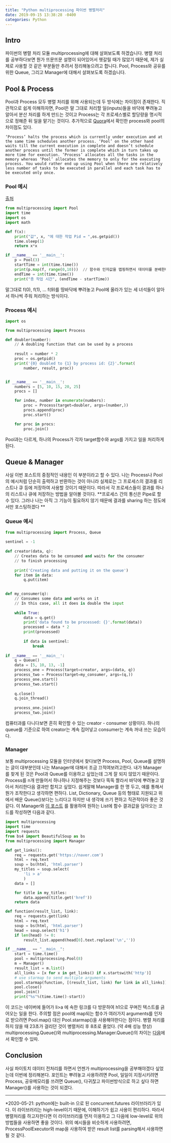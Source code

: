 ```yaml
---
title: "Python multiprocessing 파이썬 병렬처리"
date: 2019-09-15 13:38:28 -0400
categories: Python
---
```


## Intro ##
파이썬의 병렬 처리 모듈 multiprocessing에 대해 살펴보도록 하겠습니다.
병렬 처리를 공부하다보면 뭔가 뜨문뜨문 설명이 되어있어서 헷갈릴 때가 많았기 때문에, 제가 실제로 사용할 것 같은 부분들만 추려서 정리해놓으려고 합니다.
Pool, Process와 공유를 위한 Queue, 그리고 Manager에 대해서 살펴보도록 하겠습니다.

## Pool & Process ##
Pool과 Process 모두 병렬 처리를 위해 사용되는데 두 방식에는 차이점이 존재한다.
직관적으로 쉽게 이해하자면, Pool은 말 그대로 처리할 일(inputs)들을 바닥에 뿌려놓고 알아서 분산 처리를 하게 만드는 것이고
Process는 각 프로세스별로 할당량을 명시적으로 정해준 뒤 일을 맡기는 것이다.
추가적으로 [Quora](https://www.quora.com/What-is-the-difference-between-Process-vs-Pool-in-the-multiprocessing-Python-library)에서 확인한 process와 pool의 차이점도 있다.

`
‘Process’ halts the process which is currently under execution and at the same time schedules another process. ‘Pool’ on the other hand waits till the current execution in complete and doesn’t schedule another process until the former is complete which in turn takes up more time for execution.
‘Process’ allocates all the tasks in the memory whereas ‘Pool’ allocates the memory to only for the executing process. You would rather end up using Pool when there are relatively less number of tasks to be executed in parallel and each task has to be executed only once.
`

### Pool 예시 ###
[출처](https://m.blog.naver.com/townpharm/220951524843)
```python
from multiprocessing import Pool
import time
import os
import math

def f(x):
    print("값", x, "에 대한 작업 Pid = ",os.getpid())
    time.sleep(1)
    return x*x

if __name__ == '__main__':
    p = Pool(3)
    startTime = int(time.time())
    print(p.map(f, range(0,10)))  // 함수와 인자값을 맵핑하면서 데이터를 분배한다
    endTime = int(time.time())
    print("총 작업 시간", (endTime - startTime))
```
말그대로 f(0), f(1), ... f(9)를 땅바닥에 뿌려놓고 Pool에 올라가 있는 세 녀석들이 알아서 하나씩 주워 처리하는 방식이다.

### Process 예시 ###
```python
import os

from multiprocessing import Process

def doubler(number):
    // A doubling function that can be used by a process
    
    result = number * 2
    proc = os.getpid()
    print('{0} doubled to {1} by process id: {2}'.format(
        number, result, proc))


if __name__ == '__main__':
    numbers = [5, 10, 15, 20, 25]
    procs = []

    for index, number in enumerate(numbers):
        proc = Process(target=doubler, args=(number,))
        procs.append(proc)
        proc.start()

    for proc in procs:
        proc.join()
```
Pool과는 다르게, 하나의 Process가 각자 target함수와 args를 가지고 일을 처리하게 된다.

## Queue & Manager ##
사실 이번 포스트의 중점적인 내용인 이 부분이라고 할 수 있다.
나는 Process나 Pool의 예시처럼 단순히 출력하고 반환하는 것이 아니라 실제로는 그 프로세스의 결과를 리스트나 큐 등에 저장하여 사용할 것이기 때문이다.
따라서 각 프로세스들이 결과를 하나의 리스트나 큐에 저장하는 방법을 알아볼 것이다.
**프로세스 간의 통신은 Pipe로 할 수 있다. 그러나 나는 아직 그 기능이 필요하지 않기 때문에 결과를 sharing 하는 정도에서만 포스팅하겠다 **

### Queue 예시 ###
```python
from multiprocessing import Process, Queue
 
sentinel = -1
 
def creator(data, q):
    // Creates data to be consumed and waits for the consumer
    // to finish processing
    
    print('Creating data and putting it on the queue')
    for item in data:
        q.put(item)
 

def my_consumer(q):
    // Consumes some data and works on it
    // In this case, all it does is double the input
   
    while True:
        data = q.get()
        print('data found to be processed: {}'.format(data))
        processed = data * 2
        print(processed)
 
        if data is sentinel:
            break
 
if __name__ == '__main__':
    q = Queue()
    data = [5, 10, 13, -1]
    process_one = Process(target=creator, args=(data, q))
    process_two = Process(target=my_consumer, args=(q,))
    process_one.start()
    process_two.start()
 
    q.close()
    q.join_thread()
 
    process_one.join()
    process_two.join()
```
컴퓨터과를 다니다보면 흔히 확인할 수 있는 creator - consumer 상황이다. 하나의 queue를 기준으로 하여 creator는 계속 집어넣고 consumer는 계속 꺼내 쓰는 모습이다.


### Manager ###
보통 multiprocessing 모듈을 인터넷에서 찾다보면 Process, Pool, Queue를 설명하는 글이 대부분인데 나는 Manager에 대해서 조금 끄적여보려고한다.
내가 Manager를 찾게 된 것은 Pool과 Queue를 이용하고 싶었는데 그게 잘 되지 않았기 때문이다. Process를 n개 만들어서 하나하나 지정해주는 것보다 뚝뚝 짤라서 바닥에 뿌려놓고
알아서 처리한다음 결과만 합치고 싶었다. 쉽게말해 Manager를 한 명 두고, 얘를 통해서 뭔가 조작한다고 생각하면 편하다. List, Dictionary, Queue 등의 형태로
지원되고 위에서 배운 Queue()보다는 느리다고 하지만 내 생각에 쓰기 편하고 직관적이라 좋은 것 같다. 이 Manager와 [이 포스트](https://beomi.github.io/2017/07/05/HowToMakeWebCrawler-with-Multiprocess/)
를 활용하여 원하는 List에 함수 결과값을 담아오는 코드를 작성하면 다음과 같다.

```python
import multiprocessing
import time
import requests
from bs4 import BeautifulSoup as bs
from multiprocessing import Manager

def get_links():
    req = requests.get('https://naver.com')
    html = req.text
    soup = bs(html, 'html.parser')
    my_titles = soup.select(
        'li > a'
        )
    data = []

    for title in my_titles:
        data.append(title.get('href'))
    return data

def function(result_list, link):
    req = requests.get(link)
    html = req.text
    soup = bs(html, 'html.parser')
    head = soup.select('h1')
    if len(head) != 0:
        result_list.append(head[0].text.replace('\n',''))

if __name__ == "__main__":
    start = time.time()
    pool = multiprocessing.Pool(8)
    m = Manager()
    result_list = m.list()
    all_links = [x for x in get_links() if x.startswith('http')]
    # use starmap to send multiple arguments
    pool.starmap(function, [(result_list, link) for link in all_links])
    pool.close()
    pool.join()
    print("%s"%(time.time()-start))
```
이 코드는 네이버에 들어가 li>a 에 속한 링크를 다 방문하여 h1으로 꾸며진 텍스트를 긁어오는 일을 한다.
주의할 점은 pool에 map되는 함수가 여러가지 arguments를 인자로 받으려면 Pool.map() 대신 Pool.starmap()을 사용해야한다는 점이다.
병렬 처리를 하지 않을 때 23초가 걸리던 것이 병렬처리 후 8초로 줄었다. (약 4배 성능 향상)
multiprocessing.Queue()와 multiprocessing.Manager.Queue()의 차이는 [다음](https://stackoverflow.com/questions/43439194/python-multiprocessing-queue-vs-multiprocessing-manager-queue)에서 확인할 수 있따.

## Conclusion ##
사실 파이토치 데이터 전처리를 하면서 언젠가 multiprocessing을 공부해야겠다 싶었는데 이번에 정리해본다.
포인트는 뿌려놓고 사용하려면 Pool, 일일이 지정시키려면 Process, 공유메모리를 쓰려면 Queue(), 다귀찮고 파이썬방식으로 하고 싶다 하면 Manager()를 사용하는 것이 되겠다.

----

*2020-05-21: python에는 built-in 으로 된 concurrent.futures 라이브러리가 있다. 이 라이브러리는 high-level이기 때문에, 이해하기가 쉽고 사용이 편리하다. 따라서 병렬처리를 하고자한다면 이 라이브러리를 먼저 이용하고 그 다음에 low-level로 위의 방법들을 사용하면 좋을 것이다. 위의 예시들을 비슷하게 사용하려면, ProcessPoolExecutor와 map을 사용하여 받은 result list를 parsing해서 사용하면 될 것 같다.
